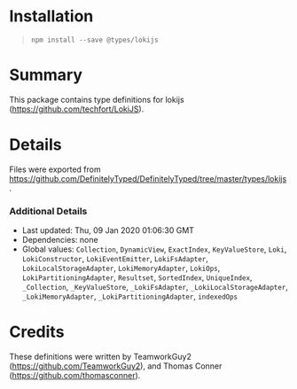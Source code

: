 # Installation
> `npm install --save @types/lokijs`

# Summary
This package contains type definitions for lokijs (https://github.com/techfort/LokiJS).

# Details
Files were exported from https://github.com/DefinitelyTyped/DefinitelyTyped/tree/master/types/lokijs.

### Additional Details
 * Last updated: Thu, 09 Jan 2020 01:06:30 GMT
 * Dependencies: none
 * Global values: `Collection`, `DynamicView`, `ExactIndex`, `KeyValueStore`, `Loki`, `LokiConstructor`, `LokiEventEmitter`, `LokiFsAdapter`, `LokiLocalStorageAdapter`, `LokiMemoryAdapter`, `LokiOps`, `LokiPartitioningAdapter`, `Resultset`, `SortedIndex`, `UniqueIndex`, `_Collection`, `_KeyValueStore`, `_LokiFsAdapter`, `_LokiLocalStorageAdapter`, `_LokiMemoryAdapter`, `_LokiPartitioningAdapter`, `indexedOps`

# Credits
These definitions were written by TeamworkGuy2 (https://github.com/TeamworkGuy2), and Thomas Conner (https://github.com/thomasconner).
